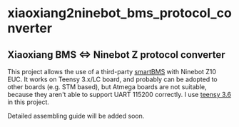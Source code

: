 # xiaoxiang2ninebot_bms_protocol_converter
Xiaoxiang BMS &lt;=> Ninebot Z protocol converter
---
This project allows the use of a third-party [smartBMS](https://www.ebay.com/itm/14S-Lithium-Battery-Smart-Protective-Board-With-Bluetooth-Interface-48V-BMS-PCB/153488364010?ssPageName=STRK%3AMEBIDX%3AIT&_trksid=p2057872.m2749.l2649) with Ninebot Z10 EUC. It works on Teensy 3.x/LC board, and probably can be adopted to other boards (e.g. STM based), but Atmega boards are not suitable, because they aren't able to support UART 115200 correctly. I use [teensy 3.6](https://www.pjrc.com/store/teensy36.html) in this project. 

Detailed assembling guide will be added soon. 
